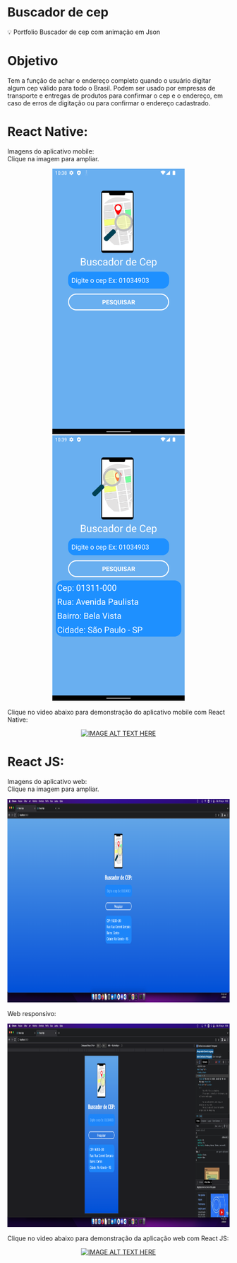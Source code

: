 # Buscador de cep
:bulb: Portfolio Buscador de cep com animação em Json

# Objetivo

Tem a função de achar o endereço completo quando o usuário digitar algum cep válido para todo o Brasil.
Podem ser usado por empresas de transporte e entregas de produtos para confirmar o cep e o endereço, em caso de erros de digitação ou para confirmar o endereço cadastrado.

# React Native:

Imagens do aplicativo mobile:<br/>
Clique na imagem para ampliar.
<p align='center'>
  <img width='300' height='600' src='ReadmeImages/mob1.png'>
  <img width='300' height='600' src='ReadmeImages/mob2.png'>
</p>  

Clique no video abaixo para demonstração do aplicativo mobile com React Native:
<p align='center'>
<a href="http://www.youtube.com/watch?feature=player_embedded&v=GuNGqCHPNq0
" target="_blank"><img src="http://img.youtube.com/vi/GuNGqCHPNq0/0.jpg" 
alt="IMAGE ALT TEXT HERE" width="540" height="380" /></a>
</p>  

# React JS:

Imagens do aplicativo web:<br/>
Clique na imagem para ampliar.
<p align='center'>
  <img height="460" src='ReadmeImages/web1.png'>
</p>

  Web responsivo:
<p align='center'>
  <img  height="460" src='ReadmeImages/web2.png'>
</p>

Clique no video abaixo para demonstração da aplicação web com React JS:
<p align='center'>
<a href="http://www.youtube.com/watch?feature=player_embedded&v=GuNGqCHPNq0
" target="_blank"><img src="http://img.youtube.com/vi/GuNGqCHPNq0/0.jpg" 
alt="IMAGE ALT TEXT HERE" width="540" height="380" /></a>
</p>  


<!-- <a href="http://www.youtube.com/watch?feature=player_embedded&v=YOUTUBE_VIDEO_ID_HERE
" target="_blank"><img src="http://img.youtube.com/vi/YOUTUBE_VIDEO_ID_HERE/0.jpg" 
alt="IMAGE ALT TEXT HERE" width="240" height="180" border="10" /></a> -->
